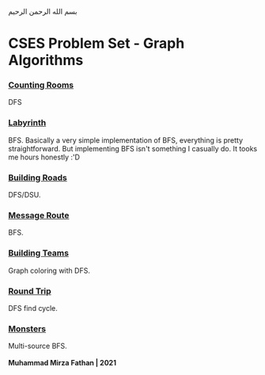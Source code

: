 بسم الله الرحمن الرحيم
<br />
# CSES Problem Set - Graph Algorithms
### [Counting Rooms](https://cses.fi/problemset/task/1192)
DFS
### [Labyrinth](https://cses.fi/problemset/task/1193)
BFS. Basically a very simple implementation of BFS, everything is pretty straightforward. But implementing BFS isn't something I casually do. It tooks me hours honestly :'D
### [Building Roads](https://cses.fi/problemset/task/1666)
DFS/DSU.
### [Message Route](https://cses.fi/problemset/task/1667)
BFS.
### [Building Teams](https://cses.fi/problemset/task/1668)
Graph coloring with DFS.
### [Round Trip](https://cses.fi/problemset/submit/1669/)
DFS find cycle.
### [Monsters](https://cses.fi/problemset/task/1194)
Multi-source BFS.
<br/> <br/>
**Muhammad Mirza Fathan | 2021**
